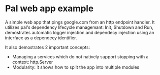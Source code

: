 # Pal web app example

A simple web app that pings google.com from an http endpoint handler. It utilizes pal's dependency lifecycle managemant:
Init, Shutdown and Run, demostrates automatic logger injection and dependecy injection using an interface as
a dependecy identifier. 

It also demostrates 2 important concepts:

- Managing a services which do not natively support stopping with a context: http.Server
- Modularity: it shows how to split the app into multiple modules

